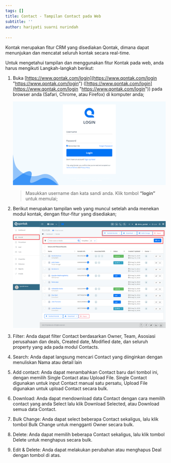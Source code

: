 ```yaml
---
tags: []
title: Contact - Tampilan Contact pada Web
subtitle: ''
author: hariyati suarni nurindah

---
```

Kontak merupakan fitur CRM yang disediakan Qontak, dimana dapat menunjukan dan mencatat seluruh kontak secara real-time.

Untuk mengetahui tampilan dan menggunakan fitur Kontak pada web, anda harus mengikuti Langkah-langkah berikut:

1. Buka [https://www.qontak.com/login](https://www.qontak.com/login "https://www.qontak.com/login") ([https://www.qontak.com/login](https://www.qontak.com/login "https://www.qontak.com/login")) pada browser anda (Safari, Chrome, atau Firefox) di komputer anda;

   ![](/uploads/screencapture-qontak-login-2021-09-29-11_32_29.png)

   > Masukkan username dan kata sandi anda. Klik tombol **“login”** untuk memulai;
2. Berikut merupakan tampilan web yang muncul setelah anda menekan modul kontak, dengan fitur-fitur yang disediakan;

   ![](/uploads/screencapture-qontak-crm-leads-2021-09-30-13_34_58.png)
3. Filter: Anda dapat filter Contact berdasarkan Owner, Team, Asosiasi perusahaan dan deals, Created date, Modified date, dan seluruh property yang ada pada modul Contacts.
4. Search: Anda dapat langsung mencari Contact yang diinginkan dengan menuliskan Nama atau detail lain
5. Add contact: Anda dapat menambahkan Contact baru dari tombol ini, dengan memilih Single Contact atau Upload File. Single Contact digunakan untuk input Contact manual satu persatu, Upload File digunakan untuk upload Contact secara bulk.
6. Download: Anda dapat mendownload data Contact dengan cara memilih contact yang anda Select lalu klik Download Selected, atau Download semua data Contact.
7. Bulk Change: Anda dapat select beberapa Contact sekaligus, lalu klik tombol Bulk Change untuk mengganti Owner secara bulk.
8. Delete: Anda dapat memilih beberapa Contact sekaligus, lalu klik tombol Delete untuk menghapus secara bulk.
9. Edit & Delete: Anda dapat melakukan perubahan atau menghapus Deal dengan tombol di atas.
